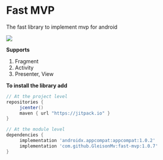 
# Fast MVP
The fast library to implement mvp for android  

[![](https://jitpack.io/v/GleisonMv/fast-mvp.svg?style=flat-square)](https://jitpack.io/#GleisonMv/fast-mvp)

 
 **Supports**
 1. Fragment
 2. Activity
 3. Presenter, View

**To install the library add**
```gradle
// At the project level
repositories { 
     jcenter()
     maven { url "https://jitpack.io" }
}

// At the module level
dependencies {
     implementation 'androidx.appcompat:appcompat:1.0.2'
     implementation 'com.github.GleisonMv:fast-mvp:1.0.7'
}
```
